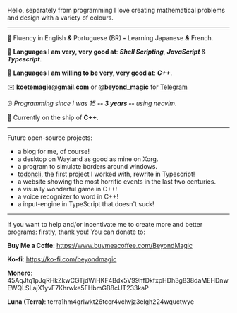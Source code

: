 Hello, separately from programming I love creating mathematical problems and design with a variety of colours.

___

📖 Fluency in English ***&*** Portuguese (BR) **-** Learning Japanese ***&*** French.

💙 **Languages I am very, very good at**: ***Shell Scripting***, ***JavaScript*** & ***Typescript***.

🖤 **Languages I am willing to be very, very good at**: ***C++***.

✉️ **koetemagie**@**gmail**.**com** or @**beyond_magic** for [Telegram](https://telegram.org/)

⏰ *Programming since I was 15 **-- 3 years --** using neovim*.

🚢 Currently on the ship of **C++**.

___

Future open-source projects:
+ a blog for me, of course!
+ a desktop on Wayland as good as mine on Xorg.
+ a program to simulate borders around windows.
+ [todoncli](https://github.com/BeyondMagic/todoncli), the first project I worked with, rewrite in Typescript!
+ a website showing the most horrific events in the last two centuries.
+ a visually wonderful game in C++!
+ a voice recognizer to word in C++!
+ a input-engine in TypeScript that doesn't suck!

___

If you want to help and/or incentivate me to create more and better programs: firstly, thank you! You can donate to:

**Buy Me a Coffe**: https://www.buymeacoffee.com/BeyondMagic

**Ko-fi**: https://ko-fi.com/beyondmagic

**Monero**: 45AqJtq1pJqRHkZkwCGTjdWiHKF4Bdx5V99hfDkfxpHDh3g838daMEHDnwEWQLSLajX1yvF7Khrwke5FHbmGB8cUT233kaP

**Luna (Terra)**: terra1hm4grlwkt26tccr4vclwjz3elgh224wquctwye

